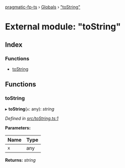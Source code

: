 [pragmatic-fp-ts](../README.md) › [Globals](../globals.md) › ["toString"](_tostring_.md)

# External module: "toString"

## Index

### Functions

* [toString](_tostring_.md#tostring)

## Functions

###  toString

▸ **toString**(`x`: any): *string*

*Defined in [src/toString.ts:1](https://github.com/hermann-p/pragmatic-fp-ts/blob/d79a7fd/src/toString.ts#L1)*

**Parameters:**

Name | Type |
------ | ------ |
`x` | any |

**Returns:** *string*
